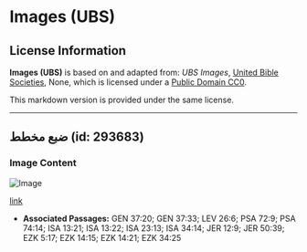 # Images (UBS)

## License Information

**Images (UBS)** is based on and adapted from: _UBS Images_, [United Bible Societies](https://unitedbiblesocieties.org/), None, which is licensed under a [Public Domain CC0](https://creativecommons.org/public-domain/cc0/).

This markdown version is provided under the same license.



--------------------------------

## ضبع مخطط (id: 293683)

### Image Content

![Image](https://cdn.aquifer.bible/aquifer-content/resources/Media/WEB-0308_striped_hyena.jpg)

[link](https://cdn.aquifer.bible/aquifer-content/resources/Media/WEB-0308_striped_hyena.jpg)

* **Associated Passages:** GEN 37:20; GEN 37:33; LEV 26:6; PSA 72:9; PSA 74:14; ISA 13:21; ISA 13:22; ISA 23:13; ISA 34:14; JER 12:9; JER 50:39; EZK 5:17; EZK 14:15; EZK 14:21; EZK 34:25

